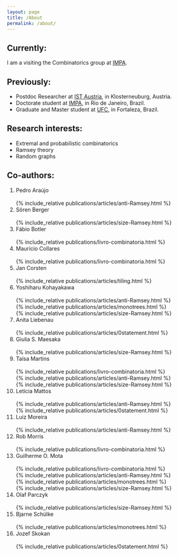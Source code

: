 ```yaml
---
layout: page
title: /About
permalink: /about/
---
```

## Currently:
I am a visiting the Combinatorics group at [IMPA](https://impa.br/en_US/).

## Previously:
 - Postdoc Researcher at [IST Austria](https://ist.ac.at/home), in Klosterneuburg, Austria.
 - Doctorate student at [IMPA](https://impa.br/en_US/), in Rio de Janeiro, Brazil.
 - Graduate and Master student at [UFC](http://www.mat.ufc.br/), in Fortaleza, Brazil.

## Research interests:
 - Extremal and probabilistic combinatorics
 - Ramsey theory
 - Random graphs

## Co-authors:

<ol>
<li><div class="collapsible">
  Pedro Araújo
</div>
<div class="content">
<br/>{% include_relative publications/articles/anti-Ramsey.html %}
<br/></div></li>

<li><div class="collapsible">
  Sören Berger
</div>
<div class="content">
<br/>{% include_relative publications/articles/size-Ramsey.html %}
<br/></div></li>

<li><div class="collapsible">
  Fábio Botler
</div>
<div class="content">
<br/>{% include_relative publications/livro-combinatoria.html %}
<br/></div></li>

<li><div class="collapsible">
  Maurício Collares
</div>
<div class="content">
<br/>{% include_relative publications/livro-combinatoria.html %}
<br/></div></li>

<li><div class="collapsible">
  Jan Corsten
</div>
<div class="content">
<br/>{% include_relative publications/articles/tiling.html %}
<br/> </div></li>

<li><div class="collapsible">
  Yoshiharu Kohayakawa 
</div><div class="content">
<br/>{% include_relative publications/articles/anti-Ramsey.html %}
<br/>{% include_relative publications/articles/monotrees.html %}
<br/>{% include_relative publications/articles/size-Ramsey.html %}
<br/></div></li>

<li><div class="collapsible">
  Anita Liebenau
</div><div class="content">
<br/>{% include_relative publications/articles/0statement.html %}
<br/></div></li>

<li><div class="collapsible">
  Giulia S. Maesaka
</div><div class="content">
<br/>{% include_relative publications/articles/size-Ramsey.html %}
<br/></div></li>

<li><div class="collapsible">
  Taísa Martins 
</div><div class="content">
<br/>{% include_relative publications/livro-combinatoria.html %}
<br/>{% include_relative publications/articles/anti-Ramsey.html %}
<br/>{% include_relative publications/articles/size-Ramsey.html %}
<br/></div></li>

<li><div class="collapsible">
  Letícia Mattos 
</div><div class="content">
<br/>{% include_relative publications/articles/anti-Ramsey.html %}
<br/>{% include_relative publications/articles/0statement.html %}
<br/></div></li>

<li><div class="collapsible">
  Luiz Moreira
</div><div class="content">
<br/>{% include_relative publications/articles/anti-Ramsey.html %}
<br/></div></li>

<li><div class="collapsible">
  Rob Morris
</div>
<div class="content">
<br/>{% include_relative publications/livro-combinatoria.html %}
<br/></div></li>

<li><div class="collapsible">
  Guilherme O. Mota 
</div><div class="content">
<br/>{% include_relative publications/livro-combinatoria.html %}
<br/>{% include_relative publications/articles/anti-Ramsey.html %}
<br/>{% include_relative publications/articles/monotrees.html %}
<br/>{% include_relative publications/articles/size-Ramsey.html %}
<br/></div></li>

<li><div class="collapsible">
  Olaf Parczyk
</div><div class="content">
<br/>{% include_relative publications/articles/size-Ramsey.html %}
<br/></div></li>

<li><div class="collapsible">
  Bjarne Schülke
</div><div class="content">
<br/>{% include_relative publications/articles/monotrees.html %}
<br/></div></li>

<li><div class="collapsible">
  Jozef Skokan
</div><div class="content">
<br/>{% include_relative publications/articles/0statement.html %}
<br/></div></li>
</ol>

<script src="{{site.baseurl}}/assets/collapsible.js"></script>


